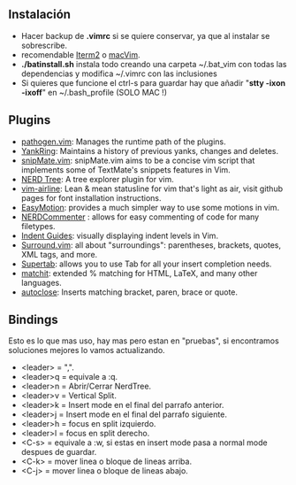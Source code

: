 ## Instalación


- Hacer backup de **.vimrc**  si se quiere conservar, ya que al instalar se sobrescribe.
- recomendable [Iterm2](http://www.iterm2.com/) o [macVim](https://code.google.com/p/macvim/).
- **./batinstall.sh** instala todo creando una carpeta ~/.bat_vim con todas las dependencias y modifica ~/.vimrc con las inclusiones
- Si quieres que funcione el ctrl-s para guardar hay que añadir "**stty -ixon -ixoff**" en ~/.bash_profile (SOLO MAC !)

## Plugins

- [pathogen.vim](https://github.com/tpope/vim-pathogen): Manages the runtime path of the plugins.
- [YankRing](https://github.com/vim-scripts/YankRing.vim): Maintains a history of previous yanks, changes and deletes.
- [snipMate.vim](https://github.com/garbas/vim-snipmate): snipMate.vim aims to be a concise vim script that implements some of TextMate's snippets features in Vim.
- [NERD Tree](https://github.com/scrooloose/nerdtree): A tree explorer plugin for vim.
- [vim-airline](https://github.com/bling/vim-airline): Lean & mean statusline for vim that's light as air, visit github pages for font installation instructions.
- [EasyMotion](https://github.com/Lokaltog/vim-easymotion): provides a much simpler way to use some motions in vim.
- [NERDCommenter](https://github.com/scrooloose/nerdcommenter) : allows for easy commenting of code for many filetypes. 
- [Indent Guides](https://github.com/nathanaelkane/vim-indent-guides): visually displaying indent levels in Vim.
- [Surround.vim](https://github.com/tpope/vim-surround): all about "surroundings": parentheses, brackets, quotes, XML tags, and more.
- [Supertab](https://github.com/ervandew/supertab): allows you to use Tab for all your insert completion needs.
- [matchit](http://www.vim.org/scripts/script.php?script_id=39): extended % matching for HTML, LaTeX, and many other languages.
- [autoclose](http://www.vim.org/scripts/script.php?script_id=1849): Inserts matching bracket, paren, brace or quote.

## Bindings

Esto es lo que mas uso, hay mas pero estan en "pruebas", si encontramos soluciones mejores lo vamos actualizando.

- \<leader\> = ",".
- \<leader\>q = equivale a :q.
- \<leader\>n = Abrir/Cerrar NerdTree.
- \<leader\>v = Vertical Split.
- \<leader\>k = Insert mode en el final del parrafo anterior.
- \<leader\>j = Insert mode en el final del parrafo siguiente.
- \<leader\>h = focus en split izquierdo.
- \<leader\>l = focus en split derecho.
- \<C-s\> = equivale a :w, si estas en insert mode pasa a normal mode despues de guardar.
- \<C-k\> = mover linea o bloque de lineas arriba.
- \<C-j\> = mover linea o bloque de lineas abajo.
